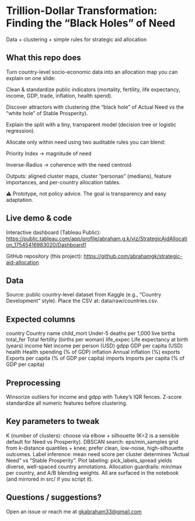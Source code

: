 # Trillion-Dollar Transformation: Finding the “Black Holes” of Need

Data + clustering + simple rules for strategic aid allocation

## What this repo does

Turn country-level socio-economic data into an allocation map you can explain on one slide:

Clean & standardize public indicators (mortality, fertility, life expectancy, income, GDP, trade, inflation, health spend).

Discover attractors with clustering (the “black hole” of Actual Need vs the “white hole” of Stable Prosperity).

Explain the split with a tiny, transparent model (decision tree or logistic regression).

Allocate only within need using two auditable rules you can blend:

Priority Index → magnitude of need

Inverse-Radius → coherence with the need centroid

Outputs: aligned cluster maps, cluster “personas” (medians), feature importances, and per-country allocation tables.

⚠️ Prototype, not policy advice. The goal is transparency and easy adaptation.

## Live demo & code

Interactive dashboard (Tableau Public):
https://public.tableau.com/app/profile/abraham.g.k/viz/StrategicAidAllocation_17545416983020/Dashboard1

GitHub repository (this project):
https://github.com/abrahamgk/strategic-aid-allocation


## Data

Source: public country-level dataset from Kaggle (e.g., “Country Development” style).
Place the CSV at: data/raw/countries.csv.

## Expected columns

country	Country name
child_mort	Under-5 deaths per 1,000 live births
total_fer	Total fertility (births per woman)
life_expec	Life expectancy at birth (years)
income	Net income per person (USD)
gdpp	GDP per capita (USD)
health	Health spending (% of GDP)
inflation	Annual inflation (%)
exports	Exports per capita (% of GDP per capita)
imports	Imports per capita (% of GDP per capita)

## Preprocessing

Winsorize outliers for income and gdpp with Tukey’s IQR fences.
Z-score standardize all numeric features before clustering.

## Key parameters to tweak

K (number of clusters): choose via elbow + silhouette (K=2 is a sensible default for Need vs Prosperity).
DBSCAN search: eps/min_samples grid from k-distance quantiles + knee; prefer clean, low-noise, high-silhouette outcomes.
Label inference: mean need score per cluster determines “Actual Need” vs “Stable Prosperity”.
Plot labeling: pick_labels_spread yields diverse, well-spaced country annotations.
Allocation guardrails: min/max per country, and A/B blending weights.
All are surfaced in the notebook (and mirrored in src/ if you script it).

## Questions / suggestions?

Open an issue or reach me at gkabraham33@gmail.com

